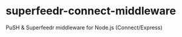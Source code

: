 superfeedr-connect-middleware
=============================

PuSH &amp; Superfeedr middleware for Node.js (Connect/Express)
